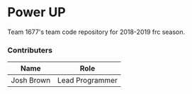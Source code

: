 # Power UP
Team 1677's team code repository for 2018-2019 frc season.

### Contributers
| Name        | Role             |
| ----------- | ---------------- |
| Josh Brown  | Lead Programmer  |
